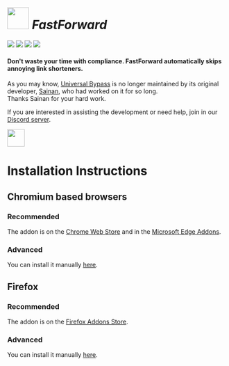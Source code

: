 # [<img src="https://avatars.githubusercontent.com/u/88992224?s=200&v=4" width="50" />](#) _FastForward_

[<img src="https://badgen.net/github/checks/FastForwardTeam/FastForward?label=Build" />](https://github.com/FastForwardTeam/FastForward/blob/main/.github/workflows/main.yml)
[<img src="https://badgen.net/badge/icon/discord?icon=discord&label=Fast+Forward" />](https://discord.gg/RSAf7b5njt)
[<img src="https://img.shields.io/badge/Chromium-Unstable-e77334" />](https://nightly.link/FastForwardTeam/FastForward/workflows/main/main/FastForward_chromium.zip)
[<img src="https://img.shields.io/badge/Firefox-Unstable-e77334" />](https://nightly.link/FastForwardTeam/FastForward/workflows/main/main/FastForward_firefox.zip)

#### Don't waste your time with compliance. FastForward automatically skips annoying link shorteners.

As you may know, [Universal Bypass](https://github.com/Sainan/Universal-Bypass) is no longer maintained by its original developer, [Sainan](https://github.com/Sainan), who had worked on it for so long.\
Thanks Sainan for your hard work.

If you are interested in assisting the development or need help, join in our [Discord server](https://discord.gg/RSAf7b5njt).

[<img src="https://i.ibb.co/X70qCQx/Discord-Logo-Color.png" width="40" />](https://discord.gg/RSAf7b5njt)

# Installation Instructions

## Chromium based browsers

### Recommended

The addon is on the [Chrome Web Store](https://chrome.google.com/webstore/detail/fastforward/icallnadddjmdinamnolclfjanhfoafe) 
and in the [Microsoft Edge Addons](https://microsoftedge.microsoft.com/addons/detail/fastforward/ldcclmkclhomnpcnccgbgleikchbnecl).

### Advanced

You can install it manually [here](https://github.com/FastForwardTeam/FastForward/blob/main/INSTALLING.md).

## Firefox

### Recommended

The addon is on the [Firefox Addons Store](https://addons.mozilla.org/en-US/firefox/addon/fastforwardteam/).

### Advanced

You can install it manually [here](https://github.com/FastForwardTeam/FastForward/blob/main/INSTALLING.md).
